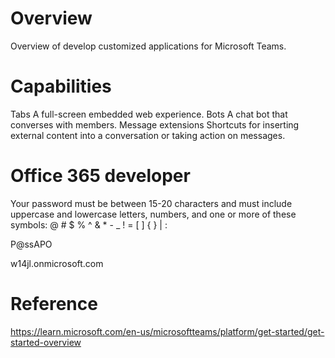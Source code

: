 # Overview

Overview of develop customized applications for Microsoft Teams.

# Capabilities

Tabs                    A full-screen embedded web experience.
Bots                    A chat bot that converses with members.
Message extensions      Shortcuts for inserting external content into a conversation or taking action on messages.


# Office 365 developer

Your password must be 
between 15-20 characters and 
must include uppercase 
and lowercase letters, numbers, and one or more of these symbols: @ # $ % ^ & * - _ ! = [ ] { } | :

P@ssAPO

w14jl.onmicrosoft.com

# Reference

https://learn.microsoft.com/en-us/microsoftteams/platform/get-started/get-started-overview